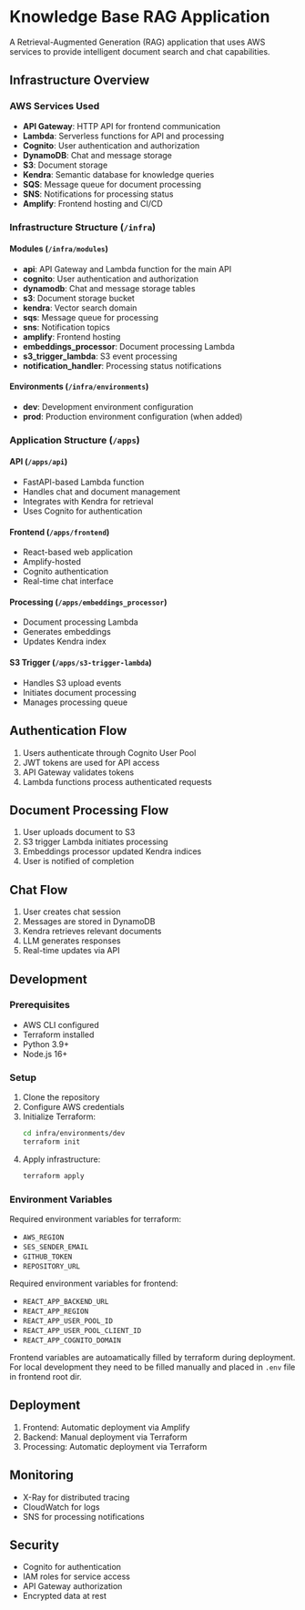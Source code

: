 # Knowledge Base RAG Application

A Retrieval-Augmented Generation (RAG) application that uses AWS services to provide intelligent document search and chat capabilities.

## Infrastructure Overview

### AWS Services Used

- **API Gateway**: HTTP API for frontend communication
- **Lambda**: Serverless functions for API and processing
- **Cognito**: User authentication and authorization
- **DynamoDB**: Chat and message storage
- **S3**: Document storage
- **Kendra**: Semantic database for knowledge queries
- **SQS**: Message queue for document processing
- **SNS**: Notifications for processing status
- **Amplify**: Frontend hosting and CI/CD

### Infrastructure Structure (`/infra`)

#### Modules (`/infra/modules`)

- **api**: API Gateway and Lambda function for the main API
- **cognito**: User authentication and authorization
- **dynamodb**: Chat and message storage tables
- **s3**: Document storage bucket
- **kendra**: Vector search domain
- **sqs**: Message queue for processing
- **sns**: Notification topics
- **amplify**: Frontend hosting
- **embeddings_processor**: Document processing Lambda
- **s3_trigger_lambda**: S3 event processing
- **notification_handler**: Processing status notifications

#### Environments (`/infra/environments`)

- **dev**: Development environment configuration
- **prod**: Production environment configuration (when added)

### Application Structure (`/apps`)

#### API (`/apps/api`)

- FastAPI-based Lambda function
- Handles chat and document management
- Integrates with Kendra for retrieval
- Uses Cognito for authentication

#### Frontend (`/apps/frontend`)

- React-based web application
- Amplify-hosted
- Cognito authentication
- Real-time chat interface

#### Processing (`/apps/embeddings_processor`)

- Document processing Lambda
- Generates embeddings
- Updates Kendra index

#### S3 Trigger (`/apps/s3-trigger-lambda`)

- Handles S3 upload events
- Initiates document processing
- Manages processing queue

## Authentication Flow

1. Users authenticate through Cognito User Pool
2. JWT tokens are used for API access
3. API Gateway validates tokens
4. Lambda functions process authenticated requests

## Document Processing Flow

1. User uploads document to S3
2. S3 trigger Lambda initiates processing
3. Embeddings processor updated Kendra indices
4. User is notified of completion

## Chat Flow

1. User creates chat session
2. Messages are stored in DynamoDB
3. Kendra retrieves relevant documents
4. LLM generates responses
5. Real-time updates via API

## Development

### Prerequisites

- AWS CLI configured
- Terraform installed
- Python 3.9+
- Node.js 16+

### Setup

1. Clone the repository
2. Configure AWS credentials
3. Initialize Terraform:
   ```bash
   cd infra/environments/dev
   terraform init
   ```
4. Apply infrastructure:
   ```bash
   terraform apply
   ```

### Environment Variables

Required environment variables for terraform:

- `AWS_REGION`
- `SES_SENDER_EMAIL`
- `GITHUB_TOKEN`
- `REPOSITORY_URL`

Required environment variables for frontend:

- `REACT_APP_BACKEND_URL`
- `REACT_APP_REGION`
- `REACT_APP_USER_POOL_ID`
- `REACT_APP_USER_POOL_CLIENT_ID`
- `REACT_APP_COGNITO_DOMAIN`

Frontend variables are autoamatically filled by terraform during deployment. For local development they need to be filled manually and placed in `.env` file in frontend root dir.

## Deployment

1. Frontend: Automatic deployment via Amplify
2. Backend: Manual deployment via Terraform
3. Processing: Automatic deployment via Terraform

## Monitoring

- X-Ray for distributed tracing
- CloudWatch for logs
- SNS for processing notifications

## Security

- Cognito for authentication
- IAM roles for service access
- API Gateway authorization
- Encrypted data at rest
